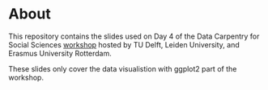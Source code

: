 # About

This repository contains the slides used on Day 4 of the Data Carpentry for Social Sciences [workshop](https://leidenuniversitylibrary.github.io/2021-10-25-lde-online/) hosted by TU Delft, Leiden University, and Erasmus University Rotterdam.

These slides only cover the data visualistion with ggplot2 part of the workshop.

